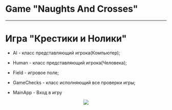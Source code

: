 # Game "Naughts And Crosses"
___
# Игра "Крестики и Нолики"

- AI - класс представляющий игрока(Компьютер);

- Human - класс представляющий игрока(Человека);

- Field - игровое поле;

- GameChecks - класс исполняющий все проверки игры;

- MainApp - Вход в игру

<div align="center">
  <img src="https://cdn.lifehacker.ru/wp-content/uploads/2014/11/shutterstock_81989089-640x320.jpg"/>
</div>